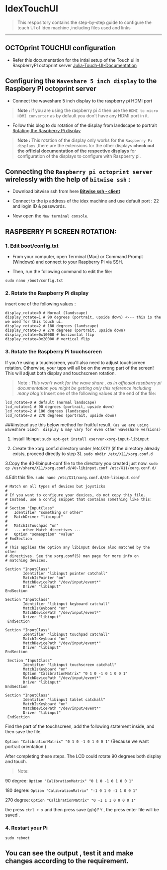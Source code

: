 # IdexTouchUI
> This respository contains the step-by-step guide to configure the touch UI of Idex machine ,including files used and links 
---

## OCTOprint TOUCHUI configuration 
* Refer this documentation for the intial setup of the Touch ui in RaspberryPI octoprint server [Julia-Touch-UI-Documentation](https://github.com/FracktalWorks/Julia-Touch-UI-Documentation)

## Configuring the ``` Waveshare 5 inch display ``` to the Raspbery PI octoprint server
* Connect the waveshare 5 inch display to the raspberry pi HDMI port
> **Note :**
if you are using the raspberry pi 4 then use the ```HDMI to micro HDMI converter``` as by default you don't have any HDMI port in it.

* Follow this blog to do rotation of the display from landscape to portrait  [Rotating the Raspberry Pi display ](https://howchoo.com/pi/raspberry-pi-display-rotation)

> **Note :**
This rotation of the display only works for the ```Raspberry Pi displays``` ,there are the extensions for the other displays **check out the official documentation of the respective displays** for configuration of the displays to configure with Raspberry pi.

## Connecting the ```Raspberry pi octoprint server``` wirelessly with the help of ```bitwise ssh``` :  

- Download bitwise ssh from here **[Bitwise ssh - client](https://www.bitvise.com/ssh-client-download)**

- Connect to the ip address of the idex machine and use default port : 22 and login ID & passwords.

- Now open the ```New terminal console```.


## RASPBERRY PI SCREEN ROTATION:
### 1. Edit boot/config.txt
- From your computer, open Terminal (Mac) or Command Prompt (Windows) and connect to your Raspberry Pi via SSH.

- Then, run the following command to edit the file:

 ```sudo nano /boot/config.txt```

### 2. Rotate the Raspberry Pi display

 insert one of the following values :
 
 ``` 
display_rotate=0 # Normal (landscape)
display_rotate=1 # 90 degrees (portrait, upside down) <--- this is the we used for this touch ui.
display_rotate=2 # 180 degrees (landscape)
display_rotate=3 # 270 degrees (portrait, upside down)
display_rotate=0x10000 # horizontal flip
display_rotate=0x20000 # vertical flip
 
 ```

### 3. Rotate the Raspberry Pi touchscreen

If you're using a touchscreen, you'll also need to adjust touchscreen rotation. Otherwise, your taps will all be on the wrong part of the screen! This will adjust both display and touchscreen rotation.
 > Note :
 *This won't work for the wave share , as in officaial raspberry pi documentation you might be getting only this reference including many blog's*
Insert one of the following values at the end of the file:

```
lcd_rotate=0 # default (normal landscape)
lcd_rotate=1 # 90 degrees (portrait, upside down)
lcd_rotate=2 # 180 degrees (landscape)
lcd_rotate=3 # 270 degrees (portrait, upside down) 
```

###instead use this below method for fruitful result. ```(as we are using waveshare 5inch  display & may vary for even other waveshare versions)```

1. install libinput
```sudo apt-get install xserver-xorg-input-libinput```

2. Create the xorg.conf.d directory under /etc/X11/ (if the directory already exists, proceed directly to step 3).
```sudo mkdir /etc/X11/xorg.conf.d```

3.Copy the 40-libinput-conf file to the directory you created just now.
```sudo cp /usr/share/X11/xorg.conf.d/40-libinput.conf /etc/X11/xorg.conf.d/```

4.Edit this file.
```sudo nano /etc/X11/xorg.conf.d/40-libinput.conf```

```
# Match on all types of devices but joysticks
#
# If you want to configure your devices, do not copy this file.
# Instead, use a config snippet that contains something like this:
#
# Section "InputClass"
#   Identifier "something or other"
#   MatchDriver "libinput"
#
#   MatchIsTouchpad "on"
#   ... other Match directives ...
#   Option "someoption" "value"
# EndSection
#
# This applies the option any libinput device also matched by the other
# directives. See the xorg.conf(5) man page for more info on
# matching devices.

Section "InputClass"
        Identifier "libinput pointer catchall"
        MatchIsPointer "on"
        MatchDevicePath "/dev/input/event*"
        Driver "libinput"
EndSection

Section "InputClass"
        Identifier "libinput keyboard catchall"
        MatchIsKeyboard "on"
        MatchDevicePath "/dev/input/event*"
        Driver "libinput"
 EndSection
 
Section "InputClass"
        Identifier "libinput touchpad catchall"
        MatchIsKeyboard "on"
        MatchDevicePath "/dev/input/event*"
        Driver "libinput"
EndSection 

 Section "InputClass"
        Identifier "libinput touchscreen catchall"
        MatchIsKeyboard "on"
        Option "CalibrationMatrix" "0 1 0 -1 0 1 0 0 1"
        MatchDevicePath "/dev/input/event*"
        Driver "libinput"
EndSection

Section "InputClass"
        Identifier "libinput tablet catchall"
        MatchIsKeyboard "on"
        MatchDevicePath "/dev/input/event*"
        Driver "libinput"
 EndSection
 ```

Find the part of the touchscreen, add the following statement inside, and then save the file.

```Option "CalibrationMatrix" "0 1 0 -1 0 1 0 0 1"```  (Because we want portrait orientation )

After completing these steps. The LCD could rotate 90 degrees both display and touch.

> Note:

90 degree: ```Option "CalibrationMatrix" "0 1 0 -1 0 1 0 0 1"```

180 degree: ```Option "CalibrationMatrix" "-1 0 1 0 -1 1 0 0 1"```

270 degree: ```Option "CalibrationMatrix" "0 -1 1 1 0 0 0 0 1"```

the press ```ctrl + x``` and then press save (y/n)? ```Y``` , the press enter file will be saved .

 ### 4. Restart your Pi

```sudo reboot```

## You can see the output , test it and make changes according to the requirement.
